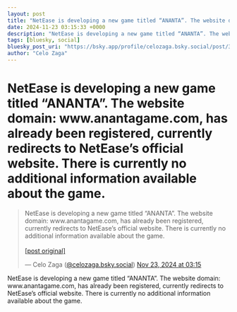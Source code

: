 ```yaml
---
layout: post
title: "NetEase is developing a new game titled “ANANTA”. The website domain: www.anantagame.com, has already been registered, currently redirects to NetEase’s official website. There is currently no additional information available about the game."
date: 2024-11-23 03:15:33 +0000
description: "NetEase is developing a new game titled “ANANTA”. The website domain: www.anantagame.com, has already been registered, currently redirects to NetEase’s ..."
tags: [bluesky, social]
bluesky_post_uri: "https://bsky.app/profile/celozaga.bsky.social/post/3lbljooalzk2v"
author: "Celo Zaga"
---
```


<h1 class="bluesky-post-title">NetEase is developing a new game titled “ANANTA”. The website domain: www.anantagame.com, has already been registered, currently redirects to NetEase’s official website. There is currently no additional information available about the game.</h1>


<blockquote class="bluesky-embed" data-bluesky-uri="at://did:plc:lmh6rennptq77inaztnovw4b/app.bsky.feed.post/3lbljooalzk2v" data-bluesky-embed-color-mode="system">
<p lang="">NetEase is developing a new game titled “ANANTA”. The website domain: www.anantagame.com, has already been registered, currently redirects to NetEase’s official website. There is currently no additional information available about the game.<br><br><a href="https://bsky.app/profile/celozaga.bsky.social/post/3lbljooalzk2v">[post original]</a></p>
&mdash; Celo Zaga (<a href="https://bsky.app/profile/did:plc:lmh6rennptq77inaztnovw4b">@celozaga.bsky.social</a>) <a href="https://bsky.app/profile/celozaga.bsky.social/post/3lbljooalzk2v">Nov 23, 2024 at 03:15</a>
</blockquote>
<script async src="https://embed.bsky.app/static/embed.js" charset="utf-8"></script>


<p class="bluesky-post-description">NetEase is developing a new game titled “ANANTA”. The website domain: www.anantagame.com, has already been registered, currently redirects to NetEase’s official website. There is currently no additional information available about the game.</p>
